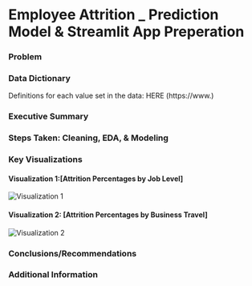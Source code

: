 # Employee Attrition _ Prediction Model & Streamlit App Preperation

### Problem



### Data Dictionary

Definitions for each value set in the data: HERE (https://www.)                                

### Executive Summary


### Steps Taken: Cleaning, EDA, & Modeling

### Key Visualizations

#### Visualization 1:[Attrition Percentages by Job Level]

![Visualization 1](images/stackedbarbyjoblevelpng.png)

#### Visualization 2: [Attrition Percentages by Business Travel]

![Visualization 2](images/stackedbarbybustravel.png)

### Conclusions/Recommendations

### Additional Information


